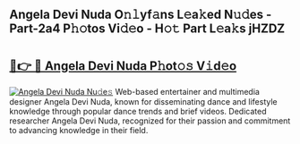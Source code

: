 ## Angela Devi Nuda O𝚗𝚕yf𝚊ns L𝚎a𝚔ed N𝚞𝚍es - Part-2a4 P𝚑𝚘tos Vi𝚍𝚎o - H𝚘𝚝 Part L𝚎a𝚔s jHZDZ

# <h2><a href="http://kff6bt4.oniu.top/?m=Angela+Devi+Nuda">🔗👉 🔴 Angela Devi Nuda P𝚑ot𝚘𝚜 V𝚒d𝚎o</a></h2>

[![Angela Devi Nuda Nu𝚍e𝚜](https://i.imgur.com/0qMVB7G.gif)](http://kff6bt4.oniu.top/?m=Angela+Devi+Nuda)
Web-based entertainer and multimedia designer Angela Devi Nuda, known for disseminating dance and lifestyle knowledge through popular dance trends and brief videos. Dedicated researcher Angela Devi Nuda, recognized for their passion and commitment to advancing knowledge in their field.  
